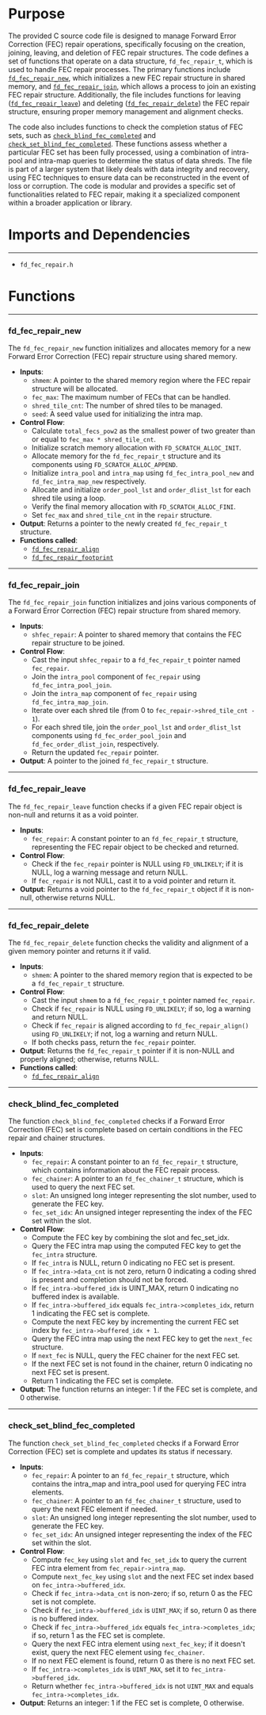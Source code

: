 # Purpose
The provided C source code file is designed to manage Forward Error Correction (FEC) repair operations, specifically focusing on the creation, joining, leaving, and deletion of FEC repair structures. The code defines a set of functions that operate on a data structure, `fd_fec_repair_t`, which is used to handle FEC repair processes. The primary functions include [`fd_fec_repair_new`](#fd_fec_repair_new), which initializes a new FEC repair structure in shared memory, and [`fd_fec_repair_join`](#fd_fec_repair_join), which allows a process to join an existing FEC repair structure. Additionally, the file includes functions for leaving ([`fd_fec_repair_leave`](#fd_fec_repair_leave)) and deleting ([`fd_fec_repair_delete`](#fd_fec_repair_delete)) the FEC repair structure, ensuring proper memory management and alignment checks.

The code also includes functions to check the completion status of FEC sets, such as [`check_blind_fec_completed`](#check_blind_fec_completed) and [`check_set_blind_fec_completed`](#check_set_blind_fec_completed). These functions assess whether a particular FEC set has been fully processed, using a combination of intra-pool and intra-map queries to determine the status of data shreds. The file is part of a larger system that likely deals with data integrity and recovery, using FEC techniques to ensure data can be reconstructed in the event of loss or corruption. The code is modular and provides a specific set of functionalities related to FEC repair, making it a specialized component within a broader application or library.
# Imports and Dependencies

---
- `fd_fec_repair.h`


# Functions

---
### fd\_fec\_repair\_new<!-- {{#callable:fd_fec_repair_new}} -->
The `fd_fec_repair_new` function initializes and allocates memory for a new Forward Error Correction (FEC) repair structure using shared memory.
- **Inputs**:
    - `shmem`: A pointer to the shared memory region where the FEC repair structure will be allocated.
    - `fec_max`: The maximum number of FECs that can be handled.
    - `shred_tile_cnt`: The number of shred tiles to be managed.
    - `seed`: A seed value used for initializing the intra map.
- **Control Flow**:
    - Calculate `total_fecs_pow2` as the smallest power of two greater than or equal to `fec_max * shred_tile_cnt`.
    - Initialize scratch memory allocation with `FD_SCRATCH_ALLOC_INIT`.
    - Allocate memory for the `fd_fec_repair_t` structure and its components using `FD_SCRATCH_ALLOC_APPEND`.
    - Initialize `intra_pool` and `intra_map` using `fd_fec_intra_pool_new` and `fd_fec_intra_map_new` respectively.
    - Allocate and initialize `order_pool_lst` and `order_dlist_lst` for each shred tile using a loop.
    - Verify the final memory allocation with `FD_SCRATCH_ALLOC_FINI`.
    - Set `fec_max` and `shred_tile_cnt` in the `repair` structure.
- **Output**: Returns a pointer to the newly created `fd_fec_repair_t` structure.
- **Functions called**:
    - [`fd_fec_repair_align`](fd_fec_repair.h.driver.md#fd_fec_repair_align)
    - [`fd_fec_repair_footprint`](fd_fec_repair.h.driver.md#fd_fec_repair_footprint)


---
### fd\_fec\_repair\_join<!-- {{#callable:fd_fec_repair_join}} -->
The `fd_fec_repair_join` function initializes and joins various components of a Forward Error Correction (FEC) repair structure from shared memory.
- **Inputs**:
    - `shfec_repair`: A pointer to shared memory that contains the FEC repair structure to be joined.
- **Control Flow**:
    - Cast the input `shfec_repair` to a `fd_fec_repair_t` pointer named `fec_repair`.
    - Join the `intra_pool` component of `fec_repair` using `fd_fec_intra_pool_join`.
    - Join the `intra_map` component of `fec_repair` using `fd_fec_intra_map_join`.
    - Iterate over each shred tile (from 0 to `fec_repair->shred_tile_cnt - 1`).
    - For each shred tile, join the `order_pool_lst` and `order_dlist_lst` components using `fd_fec_order_pool_join` and `fd_fec_order_dlist_join`, respectively.
    - Return the updated `fec_repair` pointer.
- **Output**: A pointer to the joined `fd_fec_repair_t` structure.


---
### fd\_fec\_repair\_leave<!-- {{#callable:fd_fec_repair_leave}} -->
The `fd_fec_repair_leave` function checks if a given FEC repair object is non-null and returns it as a void pointer.
- **Inputs**:
    - `fec_repair`: A constant pointer to an `fd_fec_repair_t` structure, representing the FEC repair object to be checked and returned.
- **Control Flow**:
    - Check if the `fec_repair` pointer is NULL using `FD_UNLIKELY`; if it is NULL, log a warning message and return NULL.
    - If `fec_repair` is not NULL, cast it to a void pointer and return it.
- **Output**: Returns a void pointer to the `fd_fec_repair_t` object if it is non-null, otherwise returns NULL.


---
### fd\_fec\_repair\_delete<!-- {{#callable:fd_fec_repair_delete}} -->
The `fd_fec_repair_delete` function checks the validity and alignment of a given memory pointer and returns it if valid.
- **Inputs**:
    - `shmem`: A pointer to the shared memory region that is expected to be a `fd_fec_repair_t` structure.
- **Control Flow**:
    - Cast the input `shmem` to a `fd_fec_repair_t` pointer named `fec_repair`.
    - Check if `fec_repair` is NULL using `FD_UNLIKELY`; if so, log a warning and return NULL.
    - Check if `fec_repair` is aligned according to `fd_fec_repair_align()` using `FD_UNLIKELY`; if not, log a warning and return NULL.
    - If both checks pass, return the `fec_repair` pointer.
- **Output**: Returns the `fd_fec_repair_t` pointer if it is non-NULL and properly aligned; otherwise, returns NULL.
- **Functions called**:
    - [`fd_fec_repair_align`](fd_fec_repair.h.driver.md#fd_fec_repair_align)


---
### check\_blind\_fec\_completed<!-- {{#callable:check_blind_fec_completed}} -->
The function `check_blind_fec_completed` checks if a Forward Error Correction (FEC) set is complete based on certain conditions in the FEC repair and chainer structures.
- **Inputs**:
    - `fec_repair`: A constant pointer to an `fd_fec_repair_t` structure, which contains information about the FEC repair process.
    - `fec_chainer`: A pointer to an `fd_fec_chainer_t` structure, which is used to query the next FEC set.
    - `slot`: An unsigned long integer representing the slot number, used to generate the FEC key.
    - `fec_set_idx`: An unsigned integer representing the index of the FEC set within the slot.
- **Control Flow**:
    - Compute the FEC key by combining the slot and fec_set_idx.
    - Query the FEC intra map using the computed FEC key to get the `fec_intra` structure.
    - If `fec_intra` is NULL, return 0 indicating no FEC set is present.
    - If `fec_intra->data_cnt` is not zero, return 0 indicating a coding shred is present and completion should not be forced.
    - If `fec_intra->buffered_idx` is UINT_MAX, return 0 indicating no buffered index is available.
    - If `fec_intra->buffered_idx` equals `fec_intra->completes_idx`, return 1 indicating the FEC set is complete.
    - Compute the next FEC key by incrementing the current FEC set index by `fec_intra->buffered_idx + 1`.
    - Query the FEC intra map using the next FEC key to get the `next_fec` structure.
    - If `next_fec` is NULL, query the FEC chainer for the next FEC set.
    - If the next FEC set is not found in the chainer, return 0 indicating no next FEC set is present.
    - Return 1 indicating the FEC set is complete.
- **Output**: The function returns an integer: 1 if the FEC set is complete, and 0 otherwise.


---
### check\_set\_blind\_fec\_completed<!-- {{#callable:check_set_blind_fec_completed}} -->
The function `check_set_blind_fec_completed` checks if a Forward Error Correction (FEC) set is complete and updates its status if necessary.
- **Inputs**:
    - `fec_repair`: A pointer to an `fd_fec_repair_t` structure, which contains the intra_map and intra_pool used for querying FEC intra elements.
    - `fec_chainer`: A pointer to an `fd_fec_chainer_t` structure, used to query the next FEC element if needed.
    - `slot`: An unsigned long integer representing the slot number, used to generate the FEC key.
    - `fec_set_idx`: An unsigned integer representing the index of the FEC set within the slot.
- **Control Flow**:
    - Compute `fec_key` using `slot` and `fec_set_idx` to query the current FEC intra element from `fec_repair->intra_map`.
    - Compute `next_fec_key` using `slot` and the next FEC set index based on `fec_intra->buffered_idx`.
    - Check if `fec_intra->data_cnt` is non-zero; if so, return 0 as the FEC set is not complete.
    - Check if `fec_intra->buffered_idx` is `UINT_MAX`; if so, return 0 as there is no buffered index.
    - Check if `fec_intra->buffered_idx` equals `fec_intra->completes_idx`; if so, return 1 as the FEC set is complete.
    - Query the next FEC intra element using `next_fec_key`; if it doesn't exist, query the next FEC element using `fec_chainer`.
    - If no next FEC element is found, return 0 as there is no next FEC set.
    - If `fec_intra->completes_idx` is `UINT_MAX`, set it to `fec_intra->buffered_idx`.
    - Return whether `fec_intra->buffered_idx` is not `UINT_MAX` and equals `fec_intra->completes_idx`.
- **Output**: Returns an integer: 1 if the FEC set is complete, 0 otherwise.


